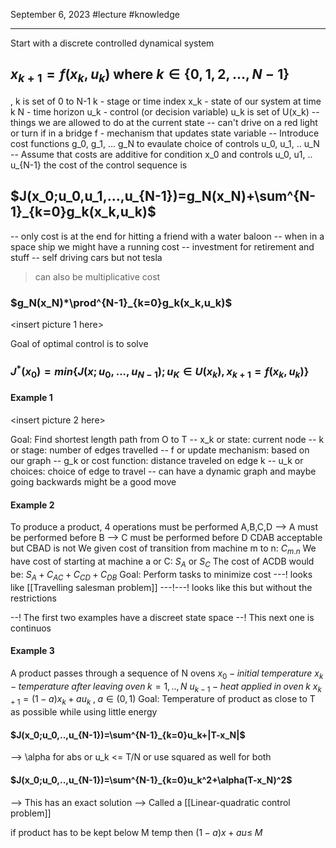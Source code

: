 September 6, 2023
#lecture #knowledge 

---

Start with a discrete controlled dynamical system
## $x_{k+1}=f(x_k,u_k)$ where $k\in\{0,1,2,...,N-1\}$

, k is set of 0 to N-1
k - stage or time index
x_k - state of our system at time k
N - time horizon
u_k - control (or decision variable)
u_k is set of U(x_k)
-- things we are allowed to do at the current state
	-- can't drive on a red light or turn if in a bridge
f - mechanism that updates state variable
-- Introduce cost functions g_0, g_1, ... g_N to evaulate choice of controls u_0, u_1, .. u_N
-- Assume that costs are additive for condition x_0 and controls u_0, u1, .. u_{N-1} the cost of the control sequence is
## $J(x_0;u_0,u_1,...,u_{N-1})=g_N(x_N)+\sum^{N-1}_{k=0}g_k(x_k,u_k)$

-- only cost is at the end for hitting a friend with a water baloon
-- when in a space ship we might have a running cost
-- investment for retirement and stuff
-- self driving cars but not tesla

>can also be multiplicative cost

### $g_N(x_N)*\prod^{N-1}_{k=0}g_k(x_k,u_k)$

<insert picture 1 here>

Goal of optimal control is to solve
### $J^*(x_0)=min\{J(x;u_0,...,u_{N-1});u_K\in U(x_k),x_{k+1}=f(x_k,u_k)\}$

#### Example 1
<insert picture 2 here>

Goal: Find shortest length path from O to T
-- x_k or state: current node
-- k or stage: number of edges travelled
-- f or update mechanism: based on our graph
-- g_k or cost function: distance traveled on edge k
-- u_k or choices: choice of edge to travel
	-- can have a dynamic graph and maybe going backwards might be a good move

#### Example 2
To produce a product, 4 operations must be performed A,B,C,D
--> A must be performed before B
--> C must be performed before D
CDAB acceptable but CBAD is not
We given cost of transition from machine m to n: $C_{m.n}$
We have cost of starting at machine a or C: $S_A$ or $S_C$
The cost of ACDB would be: $S_A+C_{AC}+C_{CD}+C_{DB}$
Goal: Perform tasks to minimize cost
---! looks like [[Travelling salesman problem]]
---!---! looks like this but without the restrictions

--! The first two examples have a discreet state space
--! This next one is continuos
#### Example 3
A product passes through a sequence of N ovens
$x_0-initial\;temperature$
$x_k-temperature\;after\;leaving\;oven\;k=1,..,N$
$u_{k-1}-heat\;applied\;in\;oven\;k$
$x_{k+1}=(1-a)x_k+au_k\;,\;a\in(0,1)$
Goal: Temperature of product as close to T as possible while using little energy
#### $J(x_0;u_0,..,u_{N-1})=\sum^{N-1}_{k=0}u_k+|T-x_N|$
--> \alpha for abs or u_k <= T/N or use squared as well for both
#### $J(x_0;u_0,..,u_{N-1})=\sum^{N-1}_{k=0}u_k^2+\alpha(T-x_N)^2$
--> This has an exact solution
--> Called a [[Linear-quadratic control problem]] 

if product has to be kept below M temp
then ($1-a)x+au\leq\;M$


